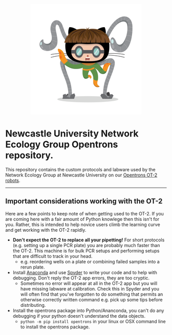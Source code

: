 <p align="center">
<img src="https://github.com/NewcastleUni-NetworkEcologyGroup/Opentrons/blob/master/images/droctocat.png">
</p>

# Newcastle University Network Ecology Group Opentrons repository.

This repository contains the custom protocols and labware used by the Network Ecology Group at Newcastle University on our [Opentrons OT-2 robots](https://opentrons.com/ot-2).
***

## Important considerations working with the OT-2
Here are a few points to keep note of when getting used to the OT-2. If you are coming here with a fair amount of Python knowlege then this isn't for you. Rather, this is intended to help novice users climb the learning curve and get working with the OT-2 rapidly.

* **Don't expect the OT-2 to replace all your pipetting!** For short protocols (e.g. setting up a single PCR plate) you are probably much faster than the OT-2. This machine is for bulk PCR setups and performing setups that are difficult to track in your head. 
    + e.g. reordering wells on a plate or combining failed samples into a rerun plate.
* Install [Anaconda](https://www.anaconda.com/) and use [Spyder](https://www.spyder-ide.org/) to write your code and to help with debugging. Don't reply the OT-2 app errors, they are too cryptic.
    + Sometimes no error will appear at all in the OT-2 app but you will have missing labware at calibration. Check this in Spyder and you will often find that you've forgotten to do something that permits an otherwise correctly written command e.g. pick up some tips before distributing.
* Install the opentrons package into Python/Ananconda, you can't do any debugging if your python doesn't understand the data objects.
    + `python -m pip install opentrons` in your linux or OSX command line to install the opentrons package.
